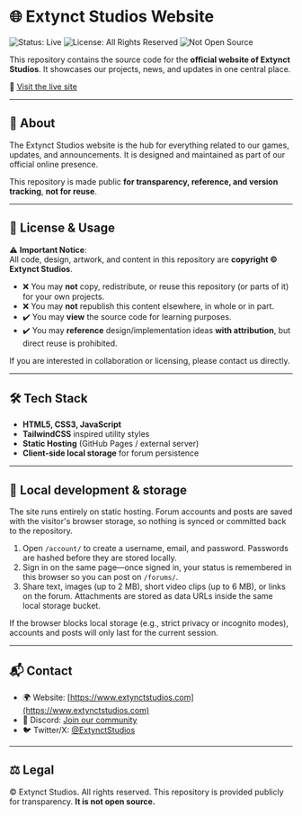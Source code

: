 # 🌐 Extynct Studios Website

![Status: Live](https://img.shields.io/badge/Status-Live-brightgreen?style=for-the-badge)
![License: All Rights Reserved](https://img.shields.io/badge/License-All%20Rights%20Reserved-red?style=for-the-badge)
![Not Open Source](https://img.shields.io/badge/Not-Open%20Source-black?style=for-the-badge)

This repository contains the source code for the **official website of Extynct Studios**.
It showcases our projects, news, and updates in one central place.

🔗 [Visit the live site](https://www.extynctstudios.com)

---

## 📖 About

The Extynct Studios website is the hub for everything related to our games, updates, and announcements.
It is designed and maintained as part of our official online presence.

This repository is made public **for transparency, reference, and version tracking**, **not for reuse**.

---

## 🚫 License & Usage

⚠️ **Important Notice**:  
All code, design, artwork, and content in this repository are **copyright © Extynct Studios**.

- ❌ You may **not** copy, redistribute, or reuse this repository (or parts of it) for your own projects.  
- ❌ You may **not** republish this content elsewhere, in whole or in part.  
- ✔️ You may **view** the source code for learning purposes.  
- ✔️ You may **reference** design/implementation ideas **with attribution**, but direct reuse is prohibited.  

If you are interested in collaboration or licensing, please contact us directly.

---

## 🛠️ Tech Stack

- **HTML5, CSS3, JavaScript**  
- **TailwindCSS** inspired utility styles
- **Static Hosting** (GitHub Pages / external server)
- **Client-side local storage** for forum persistence

---

## 🧪 Local development & storage

The site runs entirely on static hosting. Forum accounts and posts are saved with the visitor's browser storage, so nothing is synced or committed back to the repository.

1. Open `/account/` to create a username, email, and password. Passwords are hashed before they are stored locally.
2. Sign in on the same page—once signed in, your status is remembered in this browser so you can post on `/forums/`.
3. Share text, images (up to 2&nbsp;MB), short video clips (up to 6&nbsp;MB), or links on the forum. Attachments are stored as data URLs inside the same local storage bucket.

If the browser blocks local storage (e.g., strict privacy or incognito modes), accounts and posts will only last for the current session.

---

## 📬 Contact

- 🌍 Website: [https://www.extynctstudios.com](https://www.extynctstudios.com)
- 💬 Discord: [Join our community](https://discord.gg/EkUYKmW)  
- 🐦 Twitter/X: [@ExtynctStudios](https://twitter.com/ExtynctStudios)

---

## ⚖️ Legal

© Extynct Studios. All rights reserved.
This repository is provided publicly for transparency. **It is not open source.**
